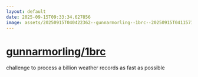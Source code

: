 ```yaml
---
layout: default
date: 2025-09-15T09:33:34.627856
image: assets/20250915T040422362--gunnarmorling--1brc--20250915T041157110--cropped.png
---
```


# [gunnarmorling/1brc](https://github.com/gunnarmorling/1brc)

challenge to process a billion weather records as fast as possible
